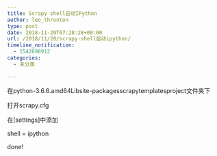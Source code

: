 ```yaml
---
title: Scrapy shell启动IPython
author: leo_thronton
type: post
date: 2018-11-20T07:28:28+00:00
url: /2018/11/20/scrapy-shell启动ipython/
timeline_notification:
  - 1542698912
categories:
  - 未分类

---
```

在python-3.6.6.amd64Libsite-packagesscrapytemplatesproject文件夹下

打开scrapy.cfg

在[settings]中添加
  
shell = ipython

done!